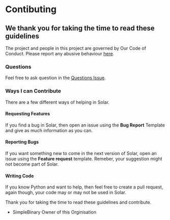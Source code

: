 # Contibuting #
## We thank you for taking the time to read these guidelines ##
The project and people in this project are governed by Our Code of Conduct. Please report any abusive behaviour [here](https://github.com/Solar-language/issues/5).

### Questions ###
Feel free to ask question in the [Questions Issue](https://github.com/SimpleBinary/Solar-language/issues/6).

### Ways I can Contribute ###
There are a few different ways of helping in Solar.
#### Requesting Features ####
If you find a bug in Solar, then open an issue using the **Bug Report** Template and give as much information as you can.
#### Reporting Bugs ####
If you want something new to come in the next version of Solar, open an issue using the **Feature request** template. Remeber, your suggestion might not become part of Solar.
#### Writing Code ####
If you know Python and want to help, then feel free to create a pull request, again though, your code may or may not be used in Solar.

Thank you for taking the time to read these guidelines and contribute.
- SimpleBinary
Owner of this Orginisation
